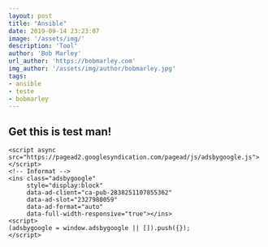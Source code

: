 ```yaml
---
layout: post
title: "Ansible"
date: 2019-09-14 23:23:07
image: '/assets/img/'
description: 'Tool'
author: 'Bob Marley'
url_author: 'https://bobmarley.com'
img_author: '/assets/img/author/bobmarley.jpg'
tags:
- ansible
- teste
- bobmarley
---
```


## Get this is test man!


    <script async src="https://pagead2.googlesyndication.com/pagead/js/adsbygoogle.js"></script>
    <!-- Informat -->
    <ins class="adsbygoogle"
         style="display:block"
         data-ad-client="ca-pub-2838251107855362"
         data-ad-slot="2327980059"
         data-ad-format="auto"
         data-full-width-responsive="true"></ins>
    <script>
    (adsbygoogle = window.adsbygoogle || []).push({});
    </script>
    
